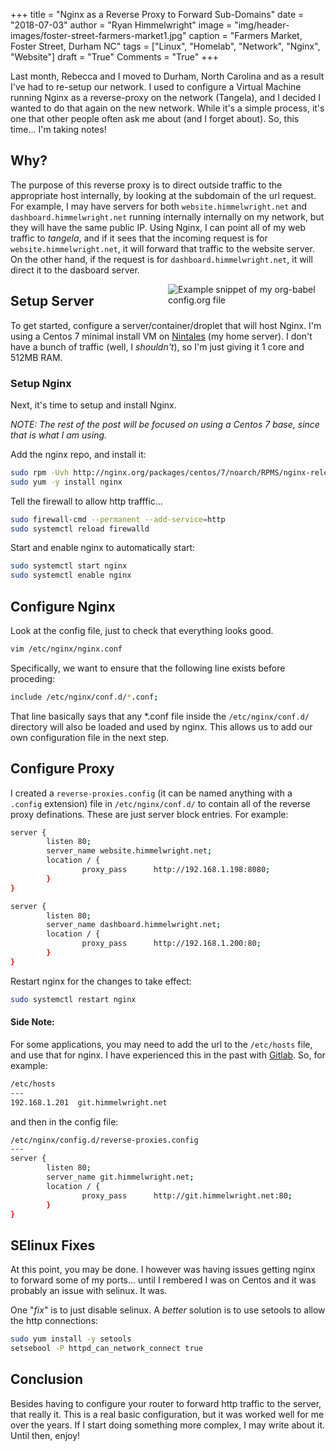 +++
title   = "Nginx as a Reverse Proxy to Forward Sub-Domains"
date    = "2018-07-03"
author  = "Ryan Himmelwright"
image   = "img/header-images/foster-street-farmers-market1.jpg"
caption = "Farmers Market, Foster Street, Durham NC"
tags    = ["Linux", "Homelab", "Network", "Nginx", "Website"]
draft   = "True"
Comments = "True"
+++

Last month, Rebecca and I moved to Durham, North Carolina and as a
result I've had to re-setup our network. I used to configure a Virtual
Machine running Nginx as a reverse-proxy on the network (Tangela), and
I decided I wanted to do that again on the new network. While it's a
simple process, it's one that other people often ask me about (and I
forget about). So, this time... I'm taking notes!

<!--more-->

## Why?

The purpose of this reverse proxy is to direct outside traffic to the
appropriate host internally, by looking at the subdomain of the url
request. For example, I may have servers for both
`website.himmelwright.net` and `dashboard.himmelwright.net` running
internally internally on my network, but they will have the same
public IP. Using Nginx, I can point all of my web traffic to
*tangela*, and if it sees that the incoming request is for
`website.himmelwright.net`, it will forward that traffic to the
website server. On the other hand, if the request is for
`dashboard.himmelwright.net`, it will direct it to the dasboard
server.

<a href="../../img/posts/nginx-reverse-proxy/tangela.png"><img
src="../../img/posts/nginx-reverse-proxy/tangela.png" style="max-width:
50%; float: right; margin: 0px 0px 0px 0px;" alt="Example snippet of
my org-babel config.org file" /></a> 

## Setup Server



To get started, configure a server/container/droplet that will host
Nginx. I'm using a Centos 7 minimal install VM on
[Nintales](http://ryan.himmelwright.net/pages/homelab/#ninetales) (my
home server). I don't have a bunch of traffic (well, I *shouldn't*), so I'm
just giving it 1 core and 512MB RAM.




### Setup Nginx

Next, it's time to setup and install Nginx. 

*NOTE: The rest of the post will be focused on using a Centos 7 base,
since that is what I am using.*

Add the nginx repo, and install it:

```bash
sudo rpm -Uvh http://nginx.org/packages/centos/7/noarch/RPMS/nginx-release-centos-7-0.el7.ngx.noarch.rpm
sudo yum -y install nginx
```
Tell the firewall to allow http trafffic...

```bash
sudo firewall-cmd --permanent --add-service=http
sudo systemctl reload firewalld
```

Start and enable nginx to automatically start:

```bash 
sudo systemctl start nginx
sudo systemctl enable nginx
```

## Configure Nginx

Look at the config file, just to check that everything looks
good.

```bash
vim /etc/nginx/nginx.conf
```

Specifically, we want to ensure that the following line exists before
proceding:

```bash 
include /etc/nginx/conf.d/*.conf;
```
That line basically says that any *.conf file inside the `/etc/nginx/conf.d/`
directory will also be loaded and used by nginx. This allows us to add our own configuration file in the next step. 

## Configure Proxy

I created a `reverse-proxies.config` (it can be named anything with a
`.config` extension) file in `/etc/nginx/conf.d/` to contain all of
the reverse proxy definations. These are just server block
entries. For example:

```bash
server {
        listen 80;
        server_name website.himmelwright.net;
        location / {
                proxy_pass      http://192.168.1.198:8080;
        }
}

server {
        listen 80;
        server_name dashboard.himmelwright.net;
        location / {
                proxy_pass      http://192.168.1.200:80;
        }
}
```
Restart nginx for the changes to take effect:

```bash
sudo systemctl restart nginx
```

#### Side Note:
For some applications, you may need to add the url to the
`/etc/hosts` file, and use that for nginx. I have experienced this in
the past with [Gitlab](https://about.gitlab.com/). So, for example:


```bash
/etc/hosts
---
192.168.1.201  git.himmelwright.net
```

and then in the config file:

```bash
/etc/nginx/config.d/reverse-proxies.config
---
server {
        listen 80;
        server_name git.himmelwright.net;
        location / {
                proxy_pass      http://git.himmelwright.net:80;
        }
}
```

## SElinux Fixes

At this point, you may be done. I however was having issues getting
nginx to forward some of my ports... until I rembered I was on Centos
and it was probably an issue with selinux. It was.

One "*fix*" is to just disable selinux. A *better* solution is to use
setools to allow the http connections:

```bash 
sudo yum install -y setools
setsebool -P httpd_can_network_connect true
```

## Conclusion

Besides having to configure your router to forward http traffic to the
server, that really it. This is a real basic configuration, but it was
worked well for me over the years. If I start doing something more
complex, I may write about it. Until then, enjoy!
